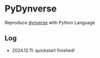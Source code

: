 # PyDynverse

Reproduce [dynverse](https://github.com/dynverse/dynverse) with Python Language

## Log

-  2024.12.11: quickstart finished!

